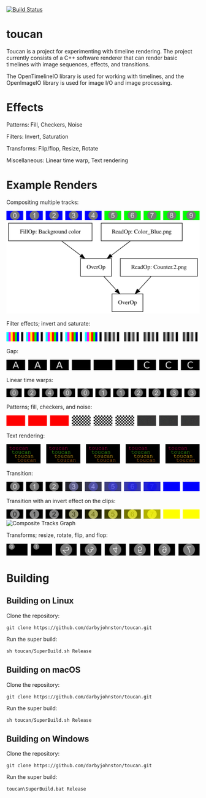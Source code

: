[![Build Status](https://github.com/darbyjohnston/toucan/actions/workflows/ci-workflow.yml/badge.svg)](https://github.com/darbyjohnston/toucan/actions/workflows/ci-workflow.yml)

toucan
======

Toucan is a project for experimenting with timeline rendering. The project
currently consists of a C++ software renderer that can render basic timelines
with image sequences, effects, and transitions.

The OpenTimelineIO library is used for working with timelines, and the
OpenImageIO library is used for image I/O and image processing.

Effects
=======

Patterns: Fill, Checkers, Noise

Filters: Invert, Saturation

Transforms: Flip/flop, Resize, Rotate

Miscellaneous: Linear time warp, Text rendering

Example Renders
===============
Compositing multiple tracks:

![CompositeTracks](images/CompositeTracks.png)
![Composite Tracks Graph](images/CompositeTracksGraph.svg)

Filter effects; invert and saturate:

![Filters](images/Filters.png)

Gap:

![Gap](images/Gap.png)

Linear time warps:

![LinearTimeWarp](images/LinearTimeWarp.png)

Patterns; fill, checkers, and noise:

![Patterns](images/Patterns.png)

Text rendering:

![Text](images/Text.png)

Transition:

![Transition](images/Transition.png)

Transition with an invert effect on the clips:

![Transition 2](images/Transition2.png)
![Composite Tracks Graph](images/Transition2.svg)

Transforms; resize, rotate, flip, and flop:

![Transforms](images/Transforms.png)

Building
========

Building on Linux
-----------------
Clone the repository:
```
git clone https://github.com/darbyjohnston/toucan.git
```
Run the super build:
```
sh toucan/SuperBuild.sh Release
```

Building on macOS
-----------------
Clone the repository:
```
git clone https://github.com/darbyjohnston/toucan.git
```
Run the super build:
```
sh toucan/SuperBuild.sh Release
```

Building on Windows
-------------------
Clone the repository:
```
git clone https://github.com/darbyjohnston/toucan.git
```
Run the super build:
```
toucan\SuperBuild.bat Release
```
